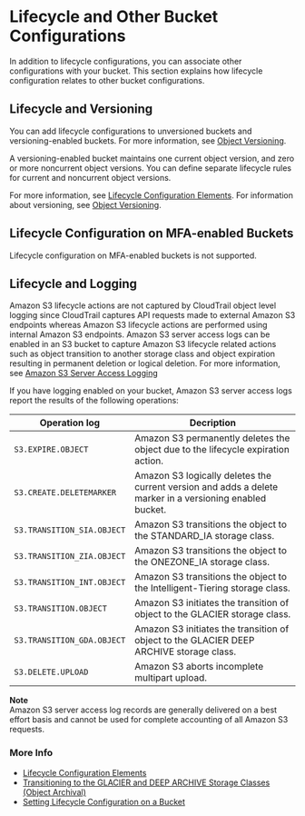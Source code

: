 # Lifecycle and Other Bucket Configurations<a name="lifecycle-and-other-bucket-config"></a>

In addition to lifecycle configurations, you can associate other configurations with your bucket\. This section explains how lifecycle configuration relates to other bucket configurations\.

## Lifecycle and Versioning<a name="lifecycle-versioning-support-intro"></a>

You can add lifecycle configurations to unversioned buckets and versioning\-enabled buckets\. For more information, see [Object Versioning](ObjectVersioning.md)\. 

A versioning\-enabled bucket maintains one current object version, and zero or more noncurrent object versions\. You can define separate lifecycle rules for current and noncurrent object versions\.

For more information, see [Lifecycle Configuration Elements](intro-lifecycle-rules.md)\. For information about versioning, see [Object Versioning](ObjectVersioning.md)\.

## Lifecycle Configuration on MFA\-enabled Buckets<a name="lifecycle-general-considerations-mfa-enabled-bucket"></a>

Lifecycle configuration on MFA\-enabled buckets is not supported\.

## Lifecycle and Logging<a name="lifecycle-general-considerations-logging"></a>

Amazon S3 lifecycle actions are not captured by CloudTrail object level logging since CloudTrail captures API requests made to external Amazon S3 endpoints whereas Amazon S3 lifecycle actions are performed using internal Amazon S3 endpoints\. Amazon S3 server access logs can be enabled in an S3 bucket to capture Amazon S3 lifecycle related actions such as object transition to another storage class and object expiration resulting in permanent deletion or logical deletion\. For more information, see [Amazon S3 Server Access Logging](ServerLogs.md)

If you have logging enabled on your bucket, Amazon S3 server access logs report the results of the following operations:


| Operation log | Decription | 
| --- | --- | 
|  `S3.EXPIRE.OBJECT`  |  Amazon S3 permanently deletes the object due to the lifecycle expiration action\.  | 
|  `S3.CREATE.DELETEMARKER`  |  Amazon S3 logically deletes the current version and adds a delete marker in a versioning enabled bucket\.  | 
|  `S3.TRANSITION_SIA.OBJECT`  |  Amazon S3 transitions the object to the STANDARD\_IA storage class\.  | 
|  `S3.TRANSITION_ZIA.OBJECT`  |  Amazon S3 transitions the object to the ONEZONE\_IA storage class\.  | 
|  `S3.TRANSITION_INT.OBJECT`  |  Amazon S3 transitions the object to the Intelligent\-Tiering storage class\.  | 
|  `S3.TRANSITION.OBJECT`  |  Amazon S3 initiates the transition of object to the GLACIER storage class\.  | 
|  `S3.TRANSITION_GDA.OBJECT`  |  Amazon S3 initiates the transition of object to the GLACIER DEEP ARCHIVE storage class\.  | 
|  `S3.DELETE.UPLOAD`  |  Amazon S3 aborts incomplete multipart upload\.  | 

**Note**  
Amazon S3 server access log records are generally delivered on a best effort basis and cannot be used for complete accounting of all Amazon S3 requests\. 

### More Info<a name="lifecycle-general-considerations-logging-more-info"></a>
+ [Lifecycle Configuration Elements](intro-lifecycle-rules.md) 
+ [Transitioning to the GLACIER and DEEP ARCHIVE Storage Classes \(Object Archival\)](lifecycle-transition-general-considerations.md#before-deciding-to-archive-objects)
+ [Setting Lifecycle Configuration on a Bucket](how-to-set-lifecycle-configuration-intro.md) 